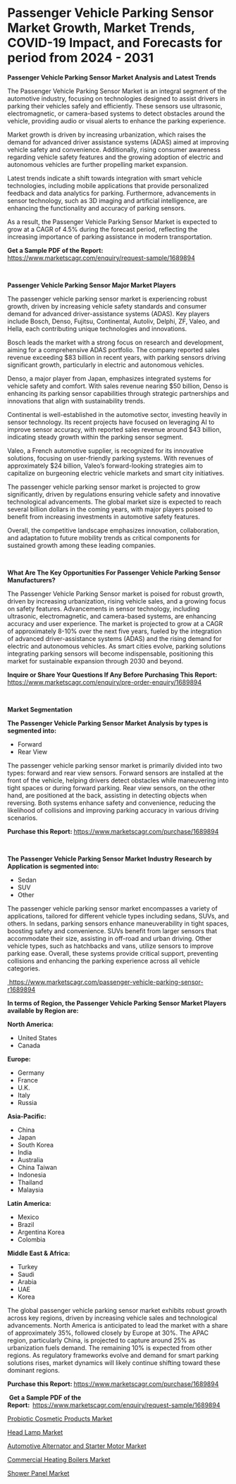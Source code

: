 <p><h1>Passenger Vehicle Parking Sensor Market Growth, Market Trends, COVID-19 Impact, and Forecasts for period from 2024 - 2031</h1></p><p><strong>Passenger Vehicle Parking Sensor Market Analysis and Latest Trends</strong></p>
<p><p>The Passenger Vehicle Parking Sensor Market is an integral segment of the automotive industry, focusing on technologies designed to assist drivers in parking their vehicles safely and efficiently. These sensors use ultrasonic, electromagnetic, or camera-based systems to detect obstacles around the vehicle, providing audio or visual alerts to enhance the parking experience. </p><p>Market growth is driven by increasing urbanization, which raises the demand for advanced driver assistance systems (ADAS) aimed at improving vehicle safety and convenience. Additionally, rising consumer awareness regarding vehicle safety features and the growing adoption of electric and autonomous vehicles are further propelling market expansion. </p><p>Latest trends indicate a shift towards integration with smart vehicle technologies, including mobile applications that provide personalized feedback and data analytics for parking. Furthermore, advancements in sensor technology, such as 3D imaging and artificial intelligence, are enhancing the functionality and accuracy of parking sensors. </p><p>As a result, the Passenger Vehicle Parking Sensor Market is expected to grow at a CAGR of 4.5% during the forecast period, reflecting the increasing importance of parking assistance in modern transportation.</p></p>
<p><strong>Get a Sample PDF of the Report:&nbsp;</strong> <a href="https://www.marketscagr.com/enquiry/request-sample/1689894?utm_campaign=1556&utm_medium=2&utm_source=Github&utm_content=ia&utm_term=17102024&utm_id=passenger-vehicle-parking-sensor">https://www.marketscagr.com/enquiry/request-sample/1689894</a></p>
<p>&nbsp;</p>
<p><strong>Passenger Vehicle Parking Sensor Major Market Players</strong></p>
<p><p>The passenger vehicle parking sensor market is experiencing robust growth, driven by increasing vehicle safety standards and consumer demand for advanced driver-assistance systems (ADAS). Key players include Bosch, Denso, Fujitsu, Continental, Autoliv, Delphi, ZF, Valeo, and Hella, each contributing unique technologies and innovations.</p><p>Bosch leads the market with a strong focus on research and development, aiming for a comprehensive ADAS portfolio. The company reported sales revenue exceeding $83 billion in recent years, with parking sensors driving significant growth, particularly in electric and autonomous vehicles.</p><p>Denso, a major player from Japan, emphasizes integrated systems for vehicle safety and comfort. With sales revenue nearing $50 billion, Denso is enhancing its parking sensor capabilities through strategic partnerships and innovations that align with sustainability trends.</p><p>Continental is well-established in the automotive sector, investing heavily in sensor technology. Its recent projects have focused on leveraging AI to improve sensor accuracy, with reported sales revenue around $43 billion, indicating steady growth within the parking sensor segment.</p><p>Valeo, a French automotive supplier, is recognized for its innovative solutions, focusing on user-friendly parking systems. With revenues of approximately $24 billion, Valeo’s forward-looking strategies aim to capitalize on burgeoning electric vehicle markets and smart city initiatives.</p><p>The passenger vehicle parking sensor market is projected to grow significantly, driven by regulations ensuring vehicle safety and innovative technological advancements. The global market size is expected to reach several billion dollars in the coming years, with major players poised to benefit from increasing investments in automotive safety features.</p><p>Overall, the competitive landscape emphasizes innovation, collaboration, and adaptation to future mobility trends as critical components for sustained growth among these leading companies.</p></p>
<p>&nbsp;</p>
<p><strong>What Are The Key Opportunities For Passenger Vehicle Parking Sensor Manufacturers?</strong></p>
<p><p>The Passenger Vehicle Parking Sensor market is poised for robust growth, driven by increasing urbanization, rising vehicle sales, and a growing focus on safety features. Advancements in sensor technology, including ultrasonic, electromagnetic, and camera-based systems, are enhancing accuracy and user experience. The market is projected to grow at a CAGR of approximately 8-10% over the next five years, fueled by the integration of advanced driver-assistance systems (ADAS) and the rising demand for electric and autonomous vehicles. As smart cities evolve, parking solutions integrating parking sensors will become indispensable, positioning this market for sustainable expansion through 2030 and beyond.</p></p>
<p><strong>Inquire or Share Your Questions If Any Before Purchasing This Report:</strong> <a href="https://www.marketscagr.com/enquiry/pre-order-enquiry/1689894?utm_campaign=1556&utm_medium=2&utm_source=Github&utm_content=ia&utm_term=17102024&utm_id=passenger-vehicle-parking-sensor">https://www.marketscagr.com/enquiry/pre-order-enquiry/1689894</a></p>
<p>&nbsp;</p>
<p><strong>Market Segmentation</strong></p>
<p><strong>The Passenger Vehicle Parking Sensor Market Analysis by types is segmented into:</strong></p>
<p><ul><li>Forward</li><li>Rear View</li></ul></p>
<p><p>The passenger vehicle parking sensor market is primarily divided into two types: forward and rear view sensors. Forward sensors are installed at the front of the vehicle, helping drivers detect obstacles while maneuvering into tight spaces or during forward parking. Rear view sensors, on the other hand, are positioned at the back, assisting in detecting objects when reversing. Both systems enhance safety and convenience, reducing the likelihood of collisions and improving parking accuracy in various driving scenarios.</p></p>
<p><strong>Purchase this Report:&nbsp;</strong><a href="https://www.marketscagr.com/purchase/1689894?utm_campaign=1556&utm_medium=2&utm_source=Github&utm_content=ia&utm_term=17102024&utm_id=passenger-vehicle-parking-sensor">https://www.marketscagr.com/purchase/1689894</a></p>
<p>&nbsp;</p>
<p><strong>The Passenger Vehicle Parking Sensor Market Industry Research by Application is segmented into:</strong></p>
<p><ul><li>Sedan</li><li>SUV</li><li>Other</li></ul></p>
<p><p>The passenger vehicle parking sensor market encompasses a variety of applications, tailored for different vehicle types including sedans, SUVs, and others. In sedans, parking sensors enhance maneuverability in tight spaces, boosting safety and convenience. SUVs benefit from larger sensors that accommodate their size, assisting in off-road and urban driving. Other vehicle types, such as hatchbacks and vans, utilize sensors to improve parking ease. Overall, these systems provide critical support, preventing collisions and enhancing the parking experience across all vehicle categories.</p></p>
<p><a href="https://www.marketscagr.com/passenger-vehicle-parking-sensor-r1689894?utm_campaign=1556&utm_medium=2&utm_source=Github&utm_content=ia&utm_term=17102024&utm_id=passenger-vehicle-parking-sensor">&nbsp;https://www.marketscagr.com/passenger-vehicle-parking-sensor-r1689894</a></p>
<p><strong>In terms of Region, the Passenger Vehicle Parking Sensor Market Players available by Region are:</strong></p>
<p>
    <p> <strong> North America: </strong>
        <ul>
            <li>United States</li>
            <li>Canada</li>
        </ul>
        </p> 
    <p> <strong> Europe: </strong>
        <ul>
            <li>Germany</li>
            <li>France</li>
            <li>U.K.</li>
            <li>Italy</li>
            <li>Russia</li>
        </ul>
        </p> 
    <p> <strong> Asia-Pacific: </strong>
        <ul>
            <li>China</li>
            <li>Japan</li>
            <li>South Korea</li>
            <li>India</li>
            <li>Australia</li>
            <li>China Taiwan</li>
            <li>Indonesia</li>
            <li>Thailand</li>
            <li>Malaysia</li>
        </ul>
        </p> 
    <p> <strong> Latin America: </strong>
        <ul>
            <li>Mexico</li>
            <li>Brazil</li>
            <li>Argentina Korea</li>
            <li>Colombia</li>
        </ul>
        </p> 
    <p> <strong> Middle East & Africa: </strong>
        <ul>
            <li>Turkey</li>
            <li>Saudi</li>
            <li>Arabia</li>
            <li>UAE</li>
            <li>Korea</li>
        </ul>
    </p>
    </p>
<p><p>The global passenger vehicle parking sensor market exhibits robust growth across key regions, driven by increasing vehicle sales and technological advancements. North America is anticipated to lead the market with a share of approximately 35%, followed closely by Europe at 30%. The APAC region, particularly China, is projected to capture around 25% as urbanization fuels demand. The remaining 10% is expected from other regions. As regulatory frameworks evolve and demand for smart parking solutions rises, market dynamics will likely continue shifting toward these dominant regions.</p></p>
<p><strong>Purchase this Report: </strong><a href="https://www.marketscagr.com/purchase/1689894?utm_campaign=1556&utm_medium=2&utm_source=Github&utm_content=ia&utm_term=17102024&utm_id=passenger-vehicle-parking-sensor">https://www.marketscagr.com/purchase/1689894</a></p>
<p>&nbsp;<strong>Get a Sample PDF of the Report:&nbsp;&nbsp;</strong><a href="https://www.marketscagr.com/enquiry/request-sample/1689894?utm_campaign=1556&utm_medium=2&utm_source=Github&utm_content=ia&utm_term=17102024&utm_id=passenger-vehicle-parking-sensor">https://www.marketscagr.com/enquiry/request-sample/1689894</a></p>
<p><strong></strong></p>
<p><p><a href="https://www.linkedin.com/pulse/exploring-probiotic-cosmetic-products-market-strategic-insights-pgvxc?utm_campaign=1556&utm_medium=2&utm_source=Github&utm_content=ia&utm_term=17102024&utm_id=passenger-vehicle-parking-sensor">Probiotic Cosmetic Products Market</a></p><p><a href="https://www.linkedin.com/pulse/head-lamp-market-growth-segmentation-regional-analysis-global-uczoc?utm_campaign=1556&utm_medium=2&utm_source=Github&utm_content=ia&utm_term=17102024&utm_id=passenger-vehicle-parking-sensor">Head Lamp Market</a></p><p><a href="https://github.com/shelby0o4dd/Market-Research-Report-List-1/blob/main/automotive-alternator-and-starter-motor-market.md?utm_campaign=1556&utm_medium=2&utm_source=Github&utm_content=ia&utm_term=17102024&utm_id=passenger-vehicle-parking-sensor">Automotive Alternator and Starter Motor Market</a></p><p><a href="https://github.com/lmorisekv5e/Market-Research-Report-List-1/blob/main/commercial-heating-boilers-market.md?utm_campaign=1556&utm_medium=2&utm_source=Github&utm_content=ia&utm_term=17102024&utm_id=passenger-vehicle-parking-sensor">Commercial Heating Boilers Market</a></p><p><a href="https://www.linkedin.com/pulse/global-shower-panel-42-cagr-forecast-2024-2031-foresearch-o6pvc?utm_campaign=1556&utm_medium=2&utm_source=Github&utm_content=ia&utm_term=17102024&utm_id=passenger-vehicle-parking-sensor">Shower Panel Market</a></p></p>